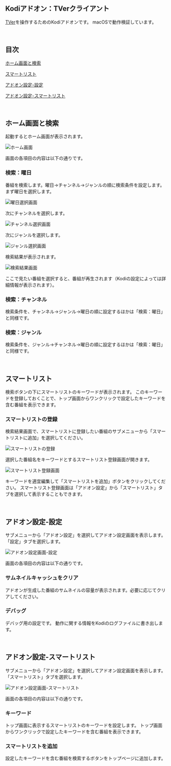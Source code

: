 ## Kodiアドオン：TVerクライアント

[TVer](https://tver.jp)を操作するためのKodiアドオンです。
macOSで動作検証しています。

<br/>

## 目次

[ホーム画面と検索](#ホーム画面と検索)

[スマートリスト](#スマートリスト)

[アドオン設定-設定](#アドオン設定-設定)

[アドオン設定-スマートリスト](#アドオン設定-スマートリスト)

<br/>

## ホーム画面と検索

起動するとホーム画面が表示されます。

![ホーム画面](https://github.com/kodiful/plugin.video.tver/assets/12268536/b1f86b68-dc81-4b05-b1b0-42bd72380d5e)

画面の各項目の内容は以下の通りです。

### 検索：曜日

番組を検索します。曜日→チャンネル→ジャンルの順に検索条件を設定します。まず曜日を選択します。

![曜日選択画面](https://github.com/kodiful/plugin.video.tver/assets/12268536/bb65ef04-a74f-4d6e-aa8f-64c4a7db74da)

次にチャンネルを選択します。

![チャンネル選択画面](https://github.com/kodiful/plugin.video.tver/assets/12268536/5e04044f-b360-4a75-9a3e-fddd46469262)

次にジャンルを選択します。

![ジャンル選択画面](https://github.com/kodiful/plugin.video.tver/assets/12268536/02fed91c-680b-47cc-86c1-b190f0de759e)

検索結果が表示されます。

![検索結果画面](https://github.com/kodiful/plugin.video.tver/assets/12268536/bd6aa208-346e-4431-96fd-2c84dff6aa76)

ここで見たい番組を選択すると、番組が再生されます（Kodiの設定によっては詳細情報が表示されます）。

### 検索：チャンネル

検索条件を、チャンネル→ジャンル→曜日の順に設定するほかは「検索：曜日」と同様です。

### 検索：ジャンル

検索条件を、ジャンル→チャンネル→曜日の順に設定するほかは「検索：曜日」と同様です。

<br/>

## スマートリスト

検索ボタンの下にスマートリストのキーワードが表示されます。
このキーワードを登録しておくことで、トップ画面からワンクリックで設定したキーワードを含む番組を表示できます。

### スマートリストの登録

検索結果画面で、スマートリストに登録したい番組のサブメニューから「スマートリストに追加」を選択してください。

![スマートリストの登録](https://github.com/kodiful/plugin.video.tver/assets/12268536/4026a3b5-3de3-429a-ba67-2897fee7552f)

選択した番組名をキーワードとするスマートリスト登録画面が開きます。

![スマートリスト登録画面](https://github.com/kodiful/plugin.video.tver/assets/12268536/beabfe57-8bb3-4817-98fc-b888b7dce737)

キーワードを適宜編集して「スマートリストを追加」ボタンをクリックしてください。
スマートリスト登録画面は「アドオン設定」から「スマートリスト」タブを選択して表示することもできます。

<br/>

## アドオン設定-設定

サブメニューから「アドオン設定」を選択してアドオン設定画面を表示します。「設定」タブを選択します。

![アドオン設定画面-設定](https://github.com/kodiful/plugin.video.tver/assets/12268536/b362ec0f-8d1b-4df6-a05e-e58a7b54e4e2)

画面の各項目の内容は以下の通りです。

### サムネイルキャッシュをクリア

アドオンが生成した番組のサムネイルの容量が表示されます。必要に応じてクリアしてください。

### デバッグ

デバッグ用の設定です。 動作に関する情報をKodiのログファイルに書き出します。

<br/>

## アドオン設定-スマートリスト

サブメニューから「アドオン設定」を選択してアドオン設定画面を表示します。「スマートリスト」タブを選択します。

![アドオン設定画面-スマートリスト](https://github.com/kodiful/plugin.video.tver/assets/12268536/beabfe57-8bb3-4817-98fc-b888b7dce737)

画面の各項目の内容は以下の通りです。

### キーワード

トップ画面に表示するスマートリストのキーワードを設定します。
トップ画面からワンクリックで設定したキーワードを含む番組を表示できます。

### スマートリストを追加

設定したキーワードを含む番組を検索するボタンをトップページに追加します。
